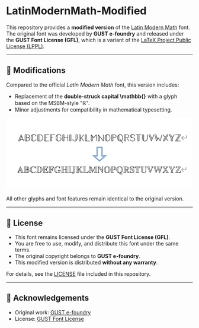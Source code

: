 # LatinModernMath-Modified

This repository provides a **modified version** of the [Latin Modern Math](https://www.gust.org.pl/projects/e-foundry/latin-modern) font.  
The original font was developed by **GUST e-foundry** and released under the **GUST Font License (GFL)**, which is a variant of the [LaTeX Project Public License (LPPL)](https://www.latex-project.org/lppl/).

---

## 🔧 Modifications
Compared to the official *Latin Modern Math* font, this version includes:
- Replacement of the **double-struck capital \mathbb{}** with a glyph based on the MSBM-style "ℝ".
- Minor adjustments for compatibility in mathematical typesetting.
  
![picture](/picture.png)

All other glyphs and font features remain identical to the original version.

---

## 📜 License
- This font remains licensed under the **GUST Font License (GFL)**.  
- You are free to use, modify, and distribute this font under the same terms.  
- The original copyright belongs to **GUST e-foundry**.  
- This modified version is distributed **without any warranty**.  

For details, see the [LICENSE](LICENSE) file included in this repository.

---

## 🙏 Acknowledgements
- Original work: [GUST e-foundry](https://www.gust.org.pl/projects/e-foundry)  
- License: [GUST Font License](http://www.gust.org.pl/projects/e-foundry/licenses)  
